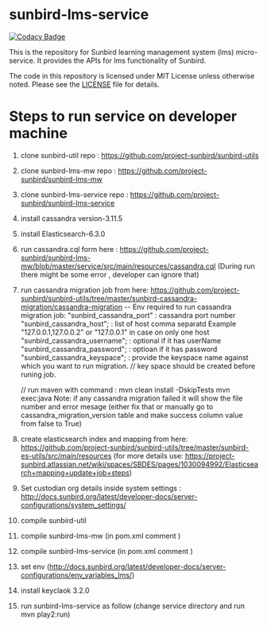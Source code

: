# sunbird-lms-service
[![Codacy Badge](https://api.codacy.com/project/badge/Grade/b963e5ed122f47b5a27b19a87d9fa6de)](https://app.codacy.com/app/sunbird-bot/sunbird-lms-service?utm_source=github.com&utm_medium=referral&utm_content=project-sunbird/sunbird-lms-service&utm_campaign=Badge_Grade_Settings)

This is the repository for Sunbird learning management system (lms) micro-service. It provides the APIs for lms functionality of Sunbird.

The code in this repository is licensed under MIT License unless otherwise noted. Please see the [LICENSE](https://github.com/project-sunbird/sunbird-lms-service/blob/master/LICENSE) file for details.

# Steps to run service on developer machine
1. clone sunbird-util repo : https://github.com/project-sunbird/sunbird-utils
2. clone sunbird-lms-mw repo : https://github.com/project-sunbird/sunbird-lms-mw
3. clone sunbird-lms-service repo : https://github.com/project-sunbird/sunbird-lms-service
4. install cassandra version-3.11.5
5. install Elasticsearch-6.3.0
6. run cassandra.cql form here : https://github.com/project-sunbird/sunbird-lms-mw/blob/master/service/src/main/resources/cassandra.cql (During run there might be some error , developer can ignore that)
7. run cassandra migration job from here: https://github.com/project-sunbird/sunbird-utils/tree/master/sunbird-cassandra-migration/cassandra-migration 
   -- Env required to run cassandra migration job:
     "sunbird_cassandra_port" : cassandra port number
	   "sunbird_cassandra_host"; : list of host comma separatd Example "127.0.0.1,127.0.0.2" or "127.0.0.1" in case on only one host 
      "sunbird_cassandra_username"; : optional if it has userName
	    "sunbird_cassandra_password"; : optioan if it has password
	    "sunbird_cassandra_keyspace"; : provide the keyspace name against which you want to run migration.
	 // key space should be created before runing job.
  
     // run maven with command :
      mvn clean install -DskipTests
      mvn exec:java
  Note: if any cassandra migration failed it will show the file number and error mesage (either fix that or manually go to cassandra_migration_version table and make success column value from false to True)    
8. create elasticsearch index and mapping from here: https://github.com/project-sunbird/sunbird-utils/tree/master/sunbird-es-utils/src/main/resources  (for more details use: https://project-sunbird.atlassian.net/wiki/spaces/SBDES/pages/1030094992/Elasticsearch+mapping+update+job+steps)
9. Set custodian org details inside system settings : http://docs.sunbird.org/latest/developer-docs/server-configurations/system_settings/
10. compile sunbird-util
11. compile sunbird-lms-mw (in pom.xml comment <!-- <<module>actors/sunbird-utils</module> -->)
12. compile sunbird-lms-service (in pom.xml comment <!-- <module>actors/sunbird-lms-mw</module> -->)
13. set env (http://docs.sunbird.org/latest/developer-docs/server-configurations/env_variables_lms/)
14. install keyclaok 3.2.0 
15. run sunbird-lms-service as follow (change service directory and run mvn play2:run)

